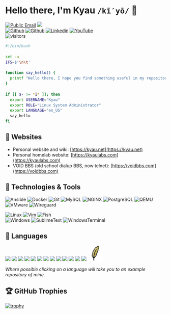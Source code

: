 # Hello there, I'm Kyau `/kī′yō/` 👋
[![Public Email](https://img.shields.io/badge/-Public%20Email-805ff9?style=flat&logo=Mail.Ru&logoColor=white)](mailto:git@kyaulabs.com) ![](https://img.shields.io/badge/-GPG%3a1F125B5425110CCE-8093dd?style=flat&logo=GNU-Privacy-Guard&logoColor=white&labelColor=8093dd)\
[![Github](https://img.shields.io/badge/-Github-222?style=flat&logo=Github&logoColor=white)](https://github.com/kyau) [![Github](https://img.shields.io/badge/-GitLab-222?style=flat&logo=GitLab&logoColor=white)](https://gitlab.com/kyau) [![Linkedin](https://img.shields.io/badge/-LinkedIn-blue?style=flat&logo=Linkedin&logoColor=white)](https://www.linkedin.com/in/seancbruen/) [![YouTube](https://img.shields.io/badge/-YouTube-ff0000?style=flat&logo=YouTube&logoColor=white)](https://youtube.com/kyaulabs)\
![visitors](https://visitor-badge.laobi.icu/badge?page_id=kyau.kyau)

```bash
#!/bin/bash

set -u
IFS=$'\n\t'

function say_hello() {
  printf "Hello there, I hope you find something useful in my repositories!\\n"
}

if [[ $- != *i* ]]; then
  export USERNAME="Kyau"
  export ROLE="Linux System Administrator"
  export LANGUAGE="en_US"
  say_hello
fi
```

## 🔗 Websites

* Personal website and wiki: [https://kyau.net](https://kyau.net)
* Personal homelab website: [https://kyaulabs.com](https://kyaulabs.com)
* VOID BBS (old school dialup BBS, now telnet): [https://voidbbs.com](https://voidbbs.com)

## 💾 Technologies & Tools

![Ansible](https://img.shields.io/badge/Tools-Ansible-informational?style=flat&logo=ansible&logoColor=white&color=6aa6f8) ![Docker](https://img.shields.io/badge/Tools-Docker-informational?style=flat&logo=docker&logoColor=white&color=6aa6f8) ![Git](https://img.shields.io/badge/Tools-Git-informational?style=flat&logo=git&logoColor=white&color=6aa6f8) ![MySQL](https://img.shields.io/badge/Tools-MySQL-informational?style=flat&logo=mariadb&logoColor=white&color=6aa6f8) ![NGINX](https://img.shields.io/badge/Tools-NGINX-informational?style=flat&logo=nginx&logoColor=white&color=6aa6f8) ![PostgreSQL](https://img.shields.io/badge/Tools-PostgreSQL-informational?style=flat&logo=postgresql&logoColor=white&color=6aa6f8) ![QEMU](https://img.shields.io/badge/Tools-QEMU-informational?style=flat&logo=qemu&logoColor=white&color=6aa6f8)  ![VMware](https://img.shields.io/badge/Tools-VMware-informational?style=flat&logo=vmware&logoColor=white&color=6aa6f8) ![Wireguard](https://img.shields.io/badge/Tools-Wireguard-informational?style=flat&logo=wireguard&logoColor=white&color=6aa6f8)

![Linux](https://img.shields.io/badge/OS-Linux-informational?style=flat&logo=linux&logoColor=white&color=6aa6f8) ![Vim](https://img.shields.io/badge/Editor-Vim-informational?style=flat&logo=vim&logoColor=white&color=6aa6f8) ![Fish](https://img.shields.io/badge/Shell-Fish-informational?style=flat&logo=GNOME-Terminal&logoColor=white&color=6aa6f8)\
![Windows](https://img.shields.io/badge/OS-Windows-informational?style=flat&logo=Windows&logoColor=white&color=6aa6f8) ![SublimeText](https://img.shields.io/badge/Editor-SublimeText-informational?style=flat&logo=Sublime-Text&logoColor=white&color=6aa6f8) ![WindowsTerminal](https://img.shields.io/badge/Shell-Windows%20Terminal-informational?style=flat&logo=Windows-Terminal&logoColor=white&color=6aa6f8)

## 🌱 Languages

[<img src="https://cdn.jsdelivr.net/gh/devicons/devicon/icons/bash/bash-original.svg" width="48" />](https://github.com/kyaulabs/aarch) <img src="https://cdn.jsdelivr.net/gh/devicons/devicon/icons/csharp/csharp-original.svg" width="48" /> [<img src="https://cdn.jsdelivr.net/gh/devicons/devicon/icons/css3/css3-original.svg" width="48" />](https://kyaulabs.com) [<img src="https://cdn.jsdelivr.net/gh/devicons/devicon/icons/html5/html5-original.svg" width="48" />](https://voidbbs.com) [<img src="https://cdn.jsdelivr.net/gh/devicons/devicon/icons/java/java-original.svg" width="48" />](https://github.com/kyau/afterhours-1.8.9) [<img src="https://cdn.jsdelivr.net/gh/devicons/devicon/icons/javascript/javascript-original.svg" width="48" />](https://github.com/kyau/darkstar-afterhours) [<img src="https://cdn.jsdelivr.net/gh/devicons/devicon/icons/lua/lua-original.svg" width="48" />](https://github.com/kyau/ARPG) [<img src="https://cdn.jsdelivr.net/gh/devicons/devicon/icons/mysql/mysql-original.svg" width="48" />](https://github.com/kyaulabs/chartfolio) <img src="https://cdn.jsdelivr.net/gh/devicons/devicon/icons/perl/perl-original.svg" width="48" /> [<img src="https://cdn.jsdelivr.net/gh/devicons/devicon/icons/php/php-original.svg" width="48" />](https://github.com/kyaulabs/aurora) [<img src="https://raw.githubusercontent.com/PowerShell/PowerShell/ee902a649e0b803b3db4619f7eeeadea5e60d0e6/assets/av_colors_128.svg" width="48" />](https://github.com/kyaulabs/win11tweak) [<img src="https://cdn.jsdelivr.net/gh/devicons/devicon/icons/python/python-original.svg" width="48" />](https://github.com/kyau/balthazar) <img src="https://cdn.jsdelivr.net/gh/devicons/devicon/icons/sass/sass-original.svg" width="48" /> [<img src=".github/tcl.png" width="48" />](https://github.com/kyaulabs/akira)

*Where possible clicking on a language will take you to an example repository of mine.*

## 🏆 GitHub Trophies

[![trophy](https://github-profile-trophy.vercel.app/?username=kyau&theme=nord&column=7)](https://github.com/ryo-ma/github-profile-trophy)
